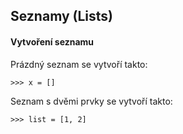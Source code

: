 ## Seznamy (Lists)

#### Vytvoření seznamu

Prázdný seznam se vytvoří takto:

```
>>> x = []
```

Seznam s dvěmi prvky se vytvoří takto:

```
>>> list = [1, 2]
```

